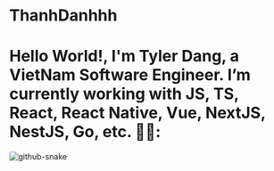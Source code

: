 # ThanhDanhhh
# Hello World!, I'm Tyler Dang, a VietNam Software Engineer. I’m currently working with JS, TS, React, React Native, Vue, NextJS, NestJS, Go, etc.  👋🏼:


<Picture>
  <img alt="github-snake" src="https://raw.githubusercontent.com/tobiasmeyhoefer/tobiasmeyhoefer/output/github-snake.svg" />
</Picture>
<!--
**tobiasmeyhoefer/tobiasmeyhoefer** is a ✨ _special_ ✨ repository because its `README.md` (this file) appears on your GitHub profile.
Here are some ideas to get you started:
- 🔭 I’m currently working on ...
- 🌱 I’m currently learning ...
- 👯 I’m looking to collaborate on ...
- 🤔 I’m looking for help with ...
- 💬 Ask me about ...
- 📫 How to reach me: ...
- 😄 Pronouns: ...
- ⚡ Fun fact: ...


